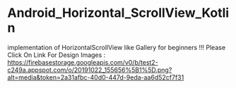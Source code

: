 # Android_Horizontal_ScrollView_Kotlin
implementation of HorizontalScrollView like Gallery for beginners !!!
Please Click On Link For Design Images :
https://firebasestorage.googleapis.com/v0/b/test2-c249a.appspot.com/o/20191022_155656%5B1%5D.png?alt=media&token=2a31afbc-40d0-447d-9eda-aa6d52cf7f31


